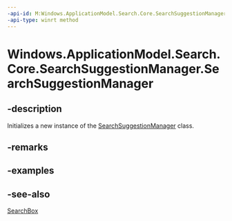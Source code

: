 ----api-id: M:Windows.ApplicationModel.Search.Core.SearchSuggestionManager.#ctor
-api-type: winrt method
---<!-- Method syntaxpublic SearchSuggestionManager()--># Windows.ApplicationModel.Search.Core.SearchSuggestionManager.SearchSuggestionManager## -descriptionInitializes a new instance of the [SearchSuggestionManager](searchsuggestionmanager.md) class.## -remarks## -examples## -see-also[SearchBox](../windows.ui.xaml.controls/searchbox.md)